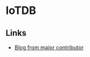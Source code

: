 # IoTDB

<database-detail dbname="iotdb"></database-detail>

## Links

- [Blog from major contributor](https://blog.csdn.net/qiaojialin)

